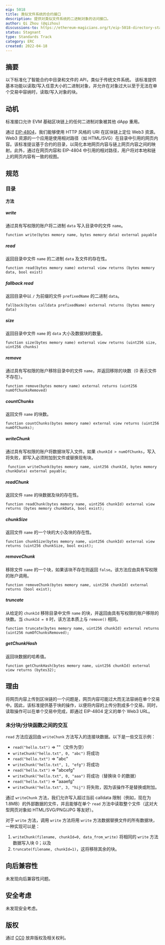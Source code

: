 ```yaml
---
eip: 5018
title: 类似文件系统的合约接口
description: 提供对类似文件系统的二进制对象的访问接口。
author: Qi Zhou (@qizhou)
discussions-to: https://ethereum-magicians.org/t/eip-5018-directory-standard/8958
status: Stagnant
type: Standards Track
category: ERC
created: 2022-04-18
---
```



## 摘要

以下标准化了智能合约中目录和文件的 API，类似于传统文件系统。
该标准提供基本功能以读取/写入任意大小的二进制对象，并允许在对象过大以至于无法在单个交易中容纳时，读取/写入对象的块。

## 动机

标准接口允许 EVM 基础区块链上的任何二进制对象被其他 dApp 重用。

通过 [EIP-4804](./eip-4804.md)，我们能够使用 HTTP 风格的 URI 在区块链上定位 Web3 资源。Web3 资源的一个应用是使用相对路径（如 HTML/SVG）在目录中引用的网页内容。该标准提议基于合约的目录，以简化本地网页内容与链上网页内容之间的映射。此外，通过在网页内容和 EIP-4804 中引用的相对路径，用户将对本地和链上的网页内容有一致的视图。

## 规范

### 目录

#### 方法

##### write

通过具有写权限的账户将二进制 `data` 写入目录中的文件 `name`。

```
function write(bytes memory name, bytes memory data) external payable
```

##### read

返回目录中文件 `name` 的二进制 `data` 及文件的存在性。

```
function read(bytes memory name) external view returns (bytes memory data, bool exist)
```

##### fallback read

返回目录中以 `/` 为前缀的文件 `prefixedName` 的二进制 `data`。

```
fallback(bytes calldata prefixedName) external returns (bytes memory data) 
```

##### size

返回目录中文件 `name` 的 `data` 大小及数据块的数量。

```
function size(bytes memory name) external view returns (uint256 size, uint256 chunks)
```

##### remove

通过具有写权限的账户移除目录中的文件 `name`，并返回移除的块数（0 表示文件不存在）。

```
function remove(bytes memory name) external returns (uint256 numOfChunksRemoved)
```

##### countChunks

返回文件 `name` 的块数。

```
function countChunks(bytes memory name) external view returns (uint256 numOfChunks);
```

##### writeChunk

通过具有写权限的账户将数据块写入文件。如果 `chunkId > numOfChunks`，写入将失败，即写入必须附加到文件或替换现有块。

```
 function writeChunk(bytes memory name, uint256 chunkId, bytes memory chunkData) external payable;
```

##### readChunk

返回文件 `name` 的块数据及块的存在性。

```
function readChunk(bytes memory name, uint256 chunkId) external view returns (bytes memory chunkData, bool exist);
```

##### chunkSize

返回文件 `name` 的一个块的大小及块的存在性。

```
function chunkSize(bytes memory name, uint256 chunkId) external view returns (uint256 chunkSize, bool exist);
```

##### removeChunk

移除文件 `name` 的一个块，如果该块不存在则返回 `false`。该方法应由具有写权限的账户调用。

```
function removeChunk(bytes memory name, uint256 chunkId) external returns (bool exist);
```

##### truncate

从给定的 `chunkId` 移除目录中文件 `name` 的块，并返回由具有写权限的账户移除的块数。当 `chunkId = 0` 时，该方法本质上与 `remove()` 相同。

```
function truncate(bytes memory name, uint256 chunkId) external returns (uint256 numOfChunksRemoved);
```

##### getChunkHash

返回块数据的哈希值。

```
function getChunkHash(bytes memory name, uint256 chunkId) external view returns (bytes32);
```

## 理由

将网页内容上传到区块链的一个问题是，网页内容可能过大而无法容纳在单个交易中。因此，该标准提供基于块的操作，以便将内容的上传分割成多个交易。同时，读取操作可以在单个交易中完成，即通过 EIP-4804 定义的单个 Web3 URL。

### 未分块/分块函数之间的交互

`read` 方法应返回由 `writeChunk` 方法写入的连接块数据。以下是一些交互示例：

- `read("hello.txt")` => ""（文件为空）
- `writeChunk("hello.txt", 0, "abc")` 将成功
- `read("hello.txt")` => "abc"
- `writeChunk("hello.txt", 1, "efg")` 将成功
- `read("hello.txt")` => "abcefg"
- `writeChunk("hello.txt", 0, "aaa")` 将成功（替换块 0 的数据）
- `read("hello.txt")` => "aaaefg"
- `writeChunk("hello.txt", 3, "hij")` 将失败，因为该操作不是替换或附加。

通过 `writeChunk` 方法，我们允许写入超过当前 calldata 限制（例如，现在为 1.8MB）的外部数据的文件，并且能够在单个 `read` 方法中读取整个文件（这对大型网页对象如 HTML/SVG/PNG/JPG 等友好）。

对于 `write` 方法，调用 `write` 方法将用 `write` 方法数据替换文件的所有数据块，一种实现可以是：

1. `writeChunk(filename, chunkId=0, data_from_write)` 将相同的 `write` 方法数据写入块 0；以及
2. `truncate(filename, chunkId=1)`，这将移除其余的块。

## 向后兼容性

未发现向后兼容性问题。

## 安全考虑

未发现安全考虑。

## 版权

通过 [CC0](../LICENSE.md) 放弃版权及相关权利。
